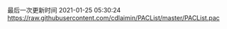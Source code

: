 最后一次更新时间 2021-01-25 05:30:24
https://raw.githubusercontent.com/cdlaimin/PACList/master/PACList.pac

